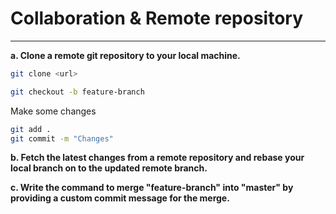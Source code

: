 # Collaboration & Remote repository

<hr />

**a. Clone a remote git repository to your local machine.**

```bash
git clone <url>
```

```bash
git checkout -b feature-branch
```

Make some changes

```bash
git add .
git commit -m "Changes"
```


**b. Fetch the latest changes from a remote repository and rebase your local branch on to the updated remote branch.**



**c. Write the command to merge "feature-branch" into "master" by providing a custom commit message for the merge.**